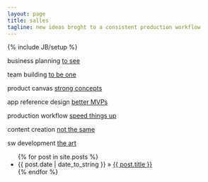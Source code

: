 ```yaml
---
layout: page
title: salles
tagline: new ideas broght to a consistent production workflow
---
```

{% include JB/setup %}

business planning    [to see](http://jekyllbootstrap.com/usage/jekyll-quick-start.html)

team building        [to be one](http://jekyllbootstrap.com/usage/jekyll-quick-start.html)

product canvas       [strong concepts](http://jekyllbootstrap.com/usage/jekyll-quick-start.html)

app reference design [better MVPs](http://jekyllbootstrap.com/usage/jekyll-quick-start.html)

production workflow  [speed things up](http://jekyllbootstrap.com/usage/jekyll-quick-start.html)

content creation     [not the same](http://jekyllbootstrap.com/usage/jekyll-quick-start.html)

sw development       [the art](http://jekyllbootstrap.com/usage/jekyll-quick-start.html)


<ul class="posts">
  {% for post in site.posts %}
    <li><span>{{ post.date | date_to_string }}</span> &raquo; <a href="{{ BASE_PATH }}{{ post.url }}">{{ post.title }}</a></li>
  {% endfor %}
</ul>





